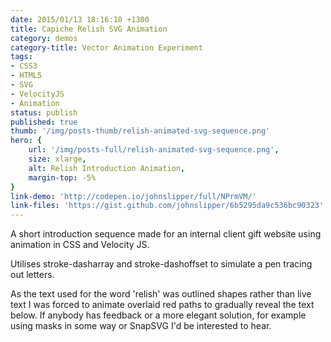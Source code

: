 ```yaml
---
date: 2015/01/13 18:16:10 +1300
title: Capiche Relish SVG Animation
category: demos
category-title: Vector Animation Experiment
tags:
- CSS3
- HTML5
- SVG
- VelocityJS
- Animation
status: publish
published: true
thumb: '/img/posts-thumb/relish-animated-svg-sequence.png'
hero: {
	url: '/img/posts-full/relish-animated-svg-sequence.png',
	size: xlarge,
	alt: Relish Introduction Animation,
	margin-top: -5%
}
link-demo: 'http://codepen.io/johnslipper/full/NPrmVM/'
link-files: 'https://gist.github.com/johnslipper/6b5295da9c536bc90323'
---
```


A short introduction sequence made for an internal client gift website using animation in CSS and Velocity JS.

Utilises stroke-dasharray and stroke-dashoffset to simulate a pen tracing out letters.

As the text used for the word 'relish' was outlined shapes rather than live text I was forced to animate overlaid red paths to gradually reveal the text below. If anybody has feedback or a more elegant solution, for example using masks in some way or SnapSVG I'd be interested to hear.
